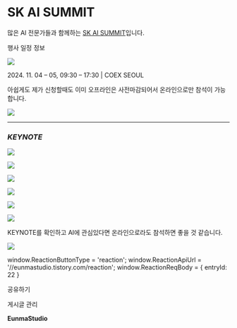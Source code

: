 
# SK AI SUMMIT

많은 AI 전문가들과 함께하는 [SK AI SUMMIT](https://skaisummit.com/)입니다. 

행사 일정 정보 

![](https://blog.kakaocdn.net/dn/J0yAn/btsKclMJIcb/3IGaaKGwRigElLMQqxRYzk/img.png)

2024\. 11. 04 – 05, 09:30 – 17:30 | COEX SEOUL

아쉽게도 제가 신청할때도 이미 오프라인은 사전마감되어서 온라인으로만 참석이 가능합니다.

![](https://blog.kakaocdn.net/dn/mbbl9/btsKdDeAXHO/YlrRIcTS8AzayUBEwWkHt0/img.png)

* * *

### _**KEYNOTE**_

![](https://blog.kakaocdn.net/dn/dUTlXS/btsKcdahg3y/F6TEck6e5jOEqYyyG1fkD1/img.png)

![](https://blog.kakaocdn.net/dn/dVX4dy/btsKb7Bfh9c/Zg5wuUSmJ9boTyt2WcJDTk/img.png)

![](https://blog.kakaocdn.net/dn/dPhhhB/btsKb0oLFYR/kKIZ1vrsSowuE30cemKr2K/img.png)

![](https://blog.kakaocdn.net/dn/ocoAf/btsKdR4Lv5K/YakxXnYQzWEMkYtwpS6eOK/img.png)

![](https://blog.kakaocdn.net/dn/dhmV48/btsKc2eSwGu/V2zDw5nm8aBKXchlVkacx0/img.png)

![](https://blog.kakaocdn.net/dn/dBQq8K/btsKcbp1hbU/eMaWZ0RpmI9kgc9qLaaOG0/img.png)

KEYNOTE를 확인하고 AI에 관심있다면 온라인으로라도 참석하면 좋을 것 같습니다.

![](https://blog.kakaocdn.net/dn/JyJPJ/btsKedsYKK3/KhZU34DFcznP8m0AggcAFk/img.png)

window.ReactionButtonType = 'reaction'; window.ReactionApiUrl = '//eunmastudio.tistory.com/reaction'; window.ReactionReqBody = { entryId: 22 }

공유하기

게시글 관리

**EunmaStudio**
            